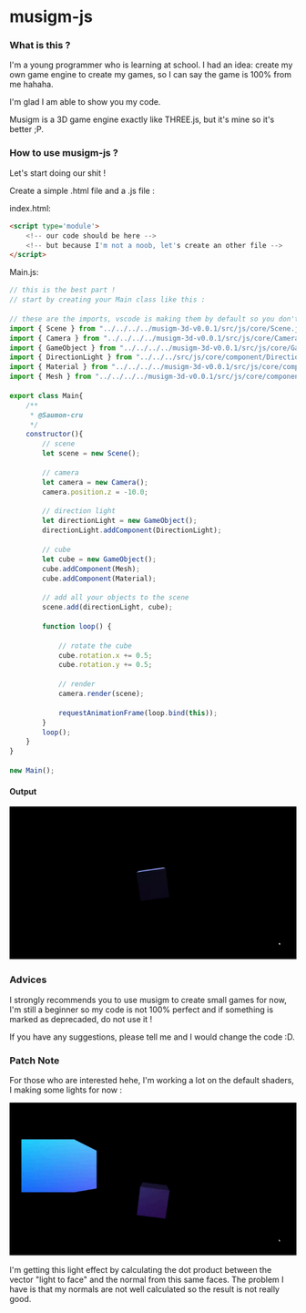 # musigm-js

### What is this ? ####

I'm a young programmer who is learning at school.
I had an idea: create my own game engine to create my games, so I can say the game is 100% from me hahaha.

I'm glad I am able to show you my code.

Musigm is a 3D game engine exactly like THREE.js, but it's mine so it's better ;P.

### How to use musigm-js ? ###
Let's start doing our shit !

Create a simple .html file and a .js file :

index.html:
```html
<script type='module'>
    <!-- our code should be here -->
    <!-- but because I'm not a noob, let's create an other file -->
</script>
```

Main.js:
```javascript
// this is the best part ! 
// start by creating your Main class like this :

// these are the imports, vscode is making them by default so you don't have to worry about them :D
import { Scene } from "../../../../musigm-3d-v0.0.1/src/js/core/Scene.js";
import { Camera } from "../../../../musigm-3d-v0.0.1/src/js/core/Camera.js";
import { GameObject } from "../../../../musigm-3d-v0.0.1/src/js/core/GameObject.js";
import { DirectionLight } from "../../../src/js/core/component/DirectionLight.js";
import { Material } from "../../../../musigm-3d-v0.0.1/src/js/core/component/Material.js";
import { Mesh } from "../../../../musigm-3d-v0.0.1/src/js/core/component/Mesh.js";

export class Main{
    /**
     * @Saumon-cru  
     */
    constructor(){
        // scene
        let scene = new Scene();

        // camera
        let camera = new Camera();
        camera.position.z = -10.0;

        // direction light
        let directionLight = new GameObject();
        directionLight.addComponent(DirectionLight);

        // cube
        let cube = new GameObject();
        cube.addComponent(Mesh);
        cube.addComponent(Material);
        
        // add all your objects to the scene
        scene.add(directionLight, cube);

        function loop() {

            // rotate the cube
            cube.rotation.x += 0.5;
            cube.rotation.y += 0.5;

            // render
            camera.render(scene);

            requestAnimationFrame(loop.bind(this));
        }
        loop();
    }
}

new Main();

```

#### Output ####
![alt text](./images/demo.gif)

### Advices ###
I strongly recommends you to use musigm to create small games for now, I'm still a beginner so my code is not 100% perfect and if something is marked as deprecaded, do not use it !

If you have any suggestions, please tell me and I would change the code :D.

### Patch Note ###
For those who are interested hehe, I'm working a lot on the default shaders, I making some lights for now : 

![alt text](./images/patch02.gif)

I'm getting this light effect by calculating the dot product between the vector "light to face" and the normal from this same faces.
The problem I have is that my normals are not well calculated so the result is not really good.